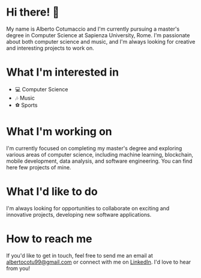 # Hi there! 👋
My name is Alberto Cotumaccio and I'm currently pursuing a master's degree in Computer Science at Sapienza University, Rome. I'm passionate about both computer science and music, and I'm always looking for creative and interesting projects to work on.

# What I'm interested in
- 💻 Computer Science
- 🎶 Music
- ⚽ Sports

# What I'm working on
I'm currently focused on completing my master's degree and exploring various areas of computer science, including machine learning, blockchain, mobile development, data analysis, and software engineering. You can find here few projects of mine.

# What I'd like to do
I'm always looking for opportunities to collaborate on exciting and innovative projects, developing new software applications.

# How to reach me
If you'd like to get in touch, feel free to send me an email at albertocotu99@gmail.com or connect with me on [LinkedIn](https://www.linkedin.com/in/alberto-cotumaccio-8b8443229/). I'd love to hear from you!
